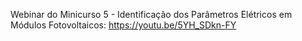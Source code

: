 Webinar do Minicurso 5 - Identificação dos Parâmetros Elétricos em Módulos Fotovoltaicos:
https://youtu.be/5YH_SDkn-FY
